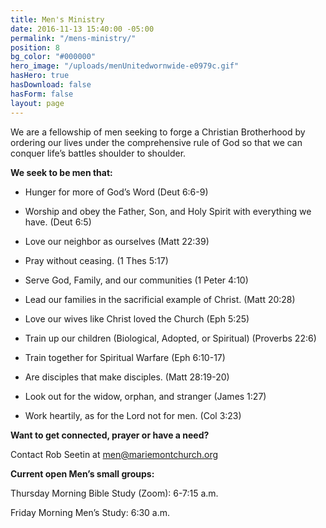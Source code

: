 ```yaml
---
title: Men's Ministry
date: 2016-11-13 15:40:00 -05:00
permalink: "/mens-ministry/"
position: 8
bg_color: "#000000"
hero_image: "/uploads/menUnitedwornwide-e0979c.gif"
hasHero: true
hasDownload: false
hasForm: false
layout: page
---
```


We are a fellowship of men seeking to forge a Christian Brotherhood by ordering our lives under the comprehensive rule of God so that we can conquer life’s battles shoulder to shoulder.


**We seek to be men that:**

* Hunger for more of God’s Word (Deut 6:6-9)

* Worship and obey the Father, Son, and Holy Spirit with everything we have. (Deut 6:5)

* Love our neighbor as ourselves (Matt 22:39)

* Pray without ceasing. (1 Thes 5:17)

* Serve God, Family, and our communities (1 Peter 4:10)

* Lead our families in the sacrificial example of Christ. (Matt 20:28)

* Love our wives like Christ loved the Church (Eph 5:25)

* Train up our children (Biological, Adopted, or Spiritual) (Proverbs 22:6)

* Train together for Spiritual Warfare (Eph 6:10-17)

* Are disciples that make disciples. (Matt 28:19-20)

* Look out for the widow, orphan, and stranger (James 1:27)

* Work heartily, as for the Lord not for men. (Col 3:23)

 

**Want to get connected, prayer or have a need?**

Contact Rob Seetin at [men@mariemontchurch.org](men@mariemontchurch.org)

 

**Current open Men’s small groups:**

Thursday Morning Bible Study (Zoom): 6-7:15 a.m.

Friday Morning Men’s Study: 6:30 a.m.

